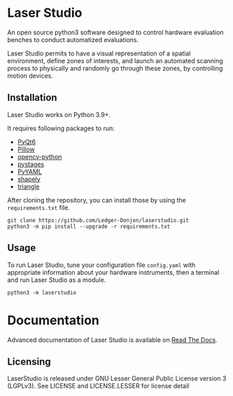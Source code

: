 # Laser Studio

An open source python3 software designed to control hardware evaluation benches
to conduct automatized evaluations.

Laser Studio permits to have a visual representation of a spatial environment,
define zones of interests, and launch an automated scanning process to physically
and randomly go through these zones, by controlling motion devices.

## Installation

Laser Studio works on Python 3.9+.

It requires following packages to run:

- [PyQt6]
- [Pillow]
- [opencv-python]
- [pystages]
- [PyYAML]
- [shapely]
- [triangle]

After cloning the repository, you can install those by using the `requirements.txt` file.

```shell
git clone https://github.com/Ledger-Donjon/laserstudio.git
python3 -m pip install --upgrade -r requirements.txt
```

## Usage

To run Laser Studio, tune your configuration file `config.yaml` with appropriate
information about your hardware instruments, then a terminal and run Laser Studio as a module.

```shell
python3 -m laserstudio
```

# Documentation

Advanced documentation of Laser Studio is available on [Read The Docs].

## Licensing

LaserStudio is released under GNU Lesser General Public License version 3 (LGPLv3). See LICENSE and LICENSE.LESSER for license detail

[PyQt6]: https://pypi.org/project/PyQt6/
[Pillow]: https://pillow.readthedocs.io/en/stable/index.html
[opencv-python]: https://github.com/opencv/opencv-python
[PyYAML]: https://pypi.org/project/PyYAML/
[pystages]: https://github.com/Ledger-Donjon/pystages
[shapely]: https://shapely.readthedocs.io/en/stable/manual.html
[triangle]: https://rufat.be/triangle/
[Read the Docs]: https://laserstudio.readthedocs.io/
